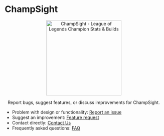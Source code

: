 # ChampSight

<div align="center">
  <img src="https://champsight.com/static/img/logo.png" alt="ChampSight - League of Legends Champion Stats & Builds" width="240" height="240">
  <p>Report bugs, suggest features, or discuss improvements for ChampSight.</p>
</div>

- Problem with design or functionality: [Report an issue](https://github.com/champsight/issues/issues/new/choose)
- Suggest an improvement: [Feature request](https://github.com/orgs/champsight/discussions/new/choose)
- Contact directly: [Contact Us](https://champsight.com/contact-us)
- Frequently asked questions: [FAQ](https://champsight.com/faq)
